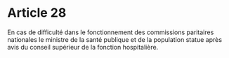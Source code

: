 # Article 28

En cas de difficulté dans le fonctionnement des commissions paritaires nationales le ministre de la santé publique et de la population statue après avis du conseil supérieur de la fonction hospitalière.
